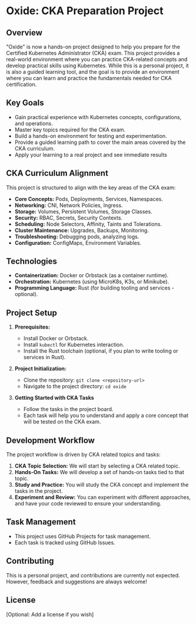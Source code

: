# Oxide: CKA Preparation Project

## Overview

"Oxide" is now a hands-on project designed to help you prepare for the Certified Kubernetes Administrator (CKA) exam. This project provides a real-world environment where you can practice CKA-related concepts and develop practical skills using Kubernetes. While this is a personal project, it is also a guided learning tool, and the goal is to provide an environment where you can learn and practice the fundamentals needed for CKA certification.

## Key Goals

*   Gain practical experience with Kubernetes concepts, configurations, and operations.
*   Master key topics required for the CKA exam.
*   Build a hands-on environment for testing and experimentation.
*   Provide a guided learning path to cover the main areas covered by the CKA curriculum.
*   Apply your learning to a real project and see immediate results

## CKA Curriculum Alignment

This project is structured to align with the key areas of the CKA exam:

*   **Core Concepts:** Pods, Deployments, Services, Namespaces.
*   **Networking:** CNI, Network Policies, Ingress.
*   **Storage:** Volumes, Persistent Volumes, Storage Classes.
*   **Security:** RBAC, Secrets, Security Contexts.
*   **Scheduling:** Node Selectors, Affinity, Taints and Tolerations.
*   **Cluster Maintenance:** Upgrades, Backups, Monitoring.
*   **Troubleshooting:** Debugging pods, analyzing logs.
*   **Configuration:** ConfigMaps, Environment Variables.

## Technologies

*   **Containerization:** Docker or Orbstack (as a container runtime).
*   **Orchestration:** Kubernetes (using MicroK8s, K3s, or Minikube).
*   **Programming Language:** Rust (for building tooling and services - optional).

## Project Setup

1.  **Prerequisites:**
    *   Install Docker or Orbstack.
    *   Install `kubectl` for Kubernetes interaction.
    *   Install the Rust toolchain (optional, if you plan to write tooling or services in Rust).

2.  **Project Initialization:**
    *   Clone the repository: `git clone <repository-url>`
    *   Navigate to the project directory: `cd oxide`

3. **Getting Started with CKA Tasks**
    *  Follow the tasks in the project board.
    * Each task will help you to understand and apply a core concept that will be tested on the CKA exam.

## Development Workflow

The project workflow is driven by CKA related topics and tasks:

1.  **CKA Topic Selection:** We will start by selecting a CKA related topic.
2.  **Hands-On Tasks:** We will develop a set of hands-on tasks tied to that topic.
3.  **Study and Practice:** You will study the CKA concept and implement the tasks in the project.
4.  **Experiment and Review:** You can experiment with different approaches, and have your code reviewed to ensure your understanding.

## Task Management

*   This project uses GitHub Projects for task management.
*   Each task is tracked using GitHub Issues.

## Contributing

This is a personal project, and contributions are currently not expected. However, feedback and suggestions are always welcome!

## License

[Optional: Add a license if you wish]
